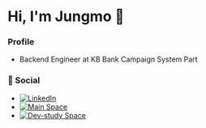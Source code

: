 # Hi, I'm Jungmo 👋

### Profile
- Backend Engineer at KB Bank Campaign System Part

### 🔗 Social
- [![LinkedIn](https://img.shields.io/badge/LinkedIn-View-0A66C2?logo=linkedin&logoColor=white)](https://www.linkedin.com/in/jungmob1024/)
- [![Main Space](https://img.shields.io/badge/Confluence%20Space%20Main-View-blue?logo=confluence)](https://jungmob1024.atlassian.net/wiki/spaces/~jungmobae/overview)
- [![Dev-study Space](https://img.shields.io/badge/Confluence%20Space%20Dev--study-View-blue?logo=confluence)](https://jungmob1024.atlassian.net/wiki/spaces/devstudy/overview)
